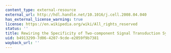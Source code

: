 ```yaml
---
content_type: external-resource
external_url: http://hdl.handle.net/10.1016/j.cell.2008.04.040
has_external_license_warning: true
license: https://en.wikipedia.org/wiki/All_rights_reserved
status: ''
title: Rewiring the Specificity of Two-component Signal Transduction Systems
uid: b4913299-7d06-4207-9cde-e2059f9b7381
wayback_url: ''
---
```

